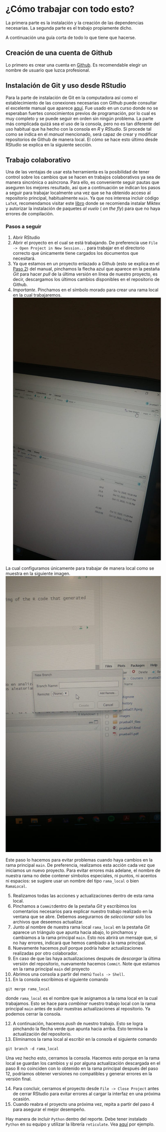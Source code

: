 # ¿Cómo trabajar con todo esto?

La primera parte es la instalación y la creación de las dependencias necesarias. La segunda parte es el trabajo propiamente dicho.

A continuación una guía corta de todo lo que tiene que hacerse.

## Creación de una cuenta de Github
Lo primero es crear una cuenta en [Github](https://github.com/). Es recomendable elegir un nombre de usuario que luzca profesional.



## Instalación de Git y uso desde RStudio


Para la parte de instalación de Git en la computadora así como el establecimiento de las conexiones necesarias con Github puede consultar el excelente manual que aparece [aquí](https://cfss.uchicago.edu/setup/what-is-git/). Fue usado en un curso donde no se esperaban fuertes conocimientos previos de programación, por lo cual es muy completo y se puede seguir en orden sin ningún problema. La parte más complicada quizá sea el uso de la consola, pero no es tan diferente del uso habitual que ha hecho con la consola en *R* y *RStudio*. Si procede tal como se indica en el _manual_ mencionado, será capaz de crear y modificar repositorios de Github de manera local. El cómo se hace esto último desde RStudio se explica en la siguiente sección.



## Trabajo colaborativo

Una de las ventajas de usar esta herramienta es la posibilidad de tener control sobre los cambios que se hacen en trabajos colaborativos ya sea de manera sincrónica o asíncrona. Para ello, es conveniente seguir pautas que aseguren los mejores resultado, así que a continuación se indican los pasos a seguir para trabajar localmente una vez que se ha obtenido acceso al repositorio principal, habitualmente `main`. Ya que nos interesa incluir código ``LaTeX``, recomendamos visitar este [libro](https://bookdown.org/yihui/rmarkdown-cookbook/install-latex.html) donde se recomienda instalar Miktex y autorizar la instalación de paquetes _al vuelo_ ( _on the fly_) para que no haya errores de compilación.


### Pasos a seguir
  1. Abrir RStudio
  2. Abrir el proyecto en el cual se está trabajando. De preferencia use `File -> Open Project in New Session...` para trabajar en el directorio correcto que únicamente tiene cargados los documentos que necesitará.
  3. Ya que estamos en un proyecto enlazado a Github (esto se explica en el [Paso 2](https://cfss.uchicago.edu/setup/git-with-rstudio/)) del manual, pinchamos la flecha azul que aparece en la pestaña *Git* para hacer _pull_ de la última versión en línea de nuestro proyecto, es decir, descargamos los últimos cambios disponibles en el repositorio de Github.
  4. *Importante*. Pinchamos en el símbolo morado para crear una rama local en la cual trabajaremos.
  ![ramalocal01](images/ramalocal01.jpeg)
  
  La cual configuramos únicamente para trabajar de manera local como se muestra en la siguiente imagen.
  ![ramalocal02](images/ramalocal02.jpeg)
  
  Este paso lo hacemos para evitar problemas cuando haya cambios en la rama principal `main`. De preferencia, realizamos esta acción cada vez que iniciamos un nuevo proyecto. Para evitar errores más adelane, el nombre de nuestra rama no debe contener símbolos especiales, ni puntos, ni acentos ni espacios: se sugiere usar un nombre del tipo `rama_local` o bien `RamaLocal`.
  
  5. Realizamos todas las acciones y actualizaciones dentro de esta rama local.
  6. Pinchamos a ``Commit``dentro de la pestaña *Git* y escribimos los comentarios necesarios para explicar nuestro trabajo realizado en la ventana que se abre. Debemos asegurarnos de _seleccionar_ solo los archivos que deseemos actualizar.
  7. Junto al nombre de nuestra rama local `rama_local` en la pestaña *Git* aparece un triángulo que apunta hacia abajo, lo pinchamos y cambiamos a la rama principal `main`. Esto nos abrirá un mensaje que, si no hay errores, indicará que hemos cambiado a la rama principal.
  8. Nuevamente hacemos _pull_ porque podría haber actualizaciones realizadas por otro colaborador.
  9. En caso de que las haya actualizaciones después de _descargar_ la última versión del repositorio, nuevamente hacemos ``Commit``. Note que estamos en la rama principal `main` del proyecto
  10. Abrimos una consola a partir del menú `Tools -> Shell`.
  11. En la consola escribimos el siguiente comando
  ```
  git merge rama_local
  ```
  donde `rama_local` es el nombre que le asignamos a la rama local en la cual trabajamos. Esto se hace para _combinar_ nuestro trabajo local con la rama principal `main` antes de subir nuestras actualizaciones al repositorio. Ya podemos cerrar la consola.
  
  12. A continuación, hacemos _push_ de nuestro trabajo. Esto se logra pinchando la flecha verde que apunta hacia arriba. Esto termina la actualización del repositorio.
  13. Eliminamos la rama local al escribir en la consola el siguiente comando
  ```
  git branch -d rama_local
  ```
  Una vez hecho esto, cerramos la consola. Hacemos esto porque en la rama local se guardan los cambios y si por alguna actualización descargada en el paso 8 no coinciden con lo obtenido en la rama principal después del paso 12, podríamos obtener versiones no compatibles y generar errores en la versión final.
  
  14. Para concluir, cerramos el proyecto desde `File -> Close Project` antes de cerrar RStudio para evitar errores al cargar la interfaz en una próxima ocasión.
  15. Cuando reabra el proyecto una próxima vez, repita a partir del paso 4 para asegurar el mejor desempeño.



Hay manera de incluir `Python` dentro del reporte. Debe tener instalado `Python` en su equipo y utilizar la librería `reticulate`. Vea [aquí](https://bookdown.org/yihui/rmarkdown-cookbook/eng-python.html) por ejemplo.
